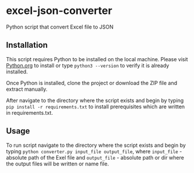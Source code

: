 # excel-json-converter
Python script that convert Excel file to JSON
## Installation
This script requires Python to be installed on the local machine. Please visit [Python.org](https://www.python.org/) to install or type `python3 --version` to verify it is already installed.

Once Python is installed, clone the project or download the ZIP file and extract manually.

After navigate to the directory where the script exists and begin by typing `pip install -r requirements.txt` to install prerequisites which are written in requirements.txt.
## Usage
To run script navigate to the directory where the script exists and begin by typing `python converter.py input_file output_file`, where `input_file` - absolute path of the Exel file and `output_file` - absolute path or dir where the output files will be written or name file. 

